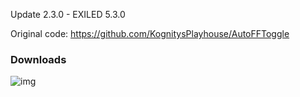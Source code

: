 Update 2.3.0  -  EXILED 5.3.0

Original code: https://github.com/KognitysPlayhouse/AutoFFToggle

### Downloads
![img](https://img.shields.io/github/downloads/Sandy-Ceballos/infitrated/total?style=for-the-badge)
